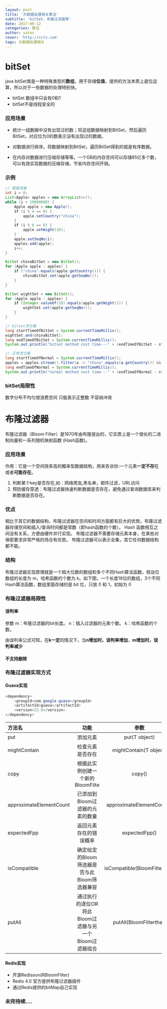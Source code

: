 ```yaml
---
layout: post
title: '大数据处理相关算法'
subtitle: 'bitSet，布隆过滤器等'
date: 2017-09-12
categories: 算法
author: yates
cover: 'http://cctv.com'
tags: 大数据处理相关
---
```


# bitSet
java bitSet类是一种特殊类型的**数组**，用于存储**位值**，提供的方法本质上是位运算，所以对于一些数据的处理特别快。
- bitSet 数组中只会有0和1
- bitSet不是线程安全的


### 应用场景
- 统计一组数据中没有出现过的数；将这组数据映射到BitSet，然后遍历BitSet，对应位为0的数表示没有出现过的数据。

- 对数据进行排序。将数据映射到BitSet，遍历BitSet得到的就是有序数据。

- 在内存对数据进行压缩存储等等。一个GB的内存空间可以存储85亿多个数，可以有效实现数据的压缩存储，节省内存空间开销。

### 示例

```java
// 数据准备
int i = 0;
List<Apple> apples = new ArrayList<>();
while (i < 10000000) {
    Apple apple = new Apple();
    if (i % 4 == 0) {
        apple.setCountry("china");
    }
    if (i % 6 == 0) {
        apple.setWight(10);
    }
    apple.setSeqNo(i);
    apples.add(apple);
    i++;
}

BitSet chinaBitSet = new BitSet();
for (Apple apple : apples) {
    if ("china".equals(apple.getCountry())) {
        chinaBitSet.set(apple.getSeqNo());
    }
}

BitSet wightSet = new BitSet();
for (Apple apple : apples) {
    if (Integer.valueOf(10).equals(apple.getWight())) {
        wightSet.set(apple.getSeqNo());
    }
}

// bitset求交集
long startTimeOfBitSet = System.currentTimeMillis();
wightSet.and(chinaBitSet);
long endTimeOfBitSet = System.currentTimeMillis();
System.out.println("bitset method cost time---" + (endTimeOfBitSet - startTimeOfBitSet));

// 正常求交集
long startTimeOfNormal = System.currentTimeMillis();
apples = apples.stream().filter(a -> "china".equals(a.getCountry()) && Integer.valueOf(10).equals(a.getWight())).collect(Collectors.toList());
long endTimeOfNormal = System.currentTimeMillis();
System.out.println("normal method cost time---" + (endTimeOfNormal - startTimeOfNormal));

```

### bitSet局限性
数字分布不均匀很浪费空间
只能表示正整数
不容纳冲突

# 布隆过滤器

布隆过滤器（Bloom Filter）是1970年由布隆提出的，它实质上是一个很长的二进制向量和一系列随机映射函数 (Hash函数)。


### 应用场景

作用：它是一个空间效率高的概率型数据结构，用来告诉你:一个元素**一定不存**在或者**可能存在**。

1. 判断某个key是否存在,如：网络爬虫,黑名单，邮件过滤，URL访问
2. 预防缓存穿透：布隆过滤器快速判断数据是否存在，避免通过查询数据库来判断数据是否存在。


### 优点
相比于其它的数据结构，布隆过滤器在空间和时间方面都有巨大的优势。布隆过滤器存储空间和插入/查询时间都是常数（即hash函数的个数）。
Hash 函数相互之间没有关系，方便由硬件并行实现。
布隆过滤器不需要存储元素本身，在某些对保密要求非常严格的场合有优势。
布隆过滤器可以表示全集，其它任何数据结构都不能。

   
### 结构
布隆过滤器实现原理就是一个超大位数的数组和多个不同Hash算法函数。假设位数组的长度为 m，哈希函数的个数为 k。如下图，一个长度16位的数组，3个不同Hash算法函数，数组里面存储的是 bit 位，只放 0 和 1，初始为 0



### 布隆过滤器局限性

#### 误判率

参数
m：布隆过滤器的bit长度。
n：插入过滤器的元素个数。
k：哈希函数的个数。

由误判率公式可知，在**k一定**的情况下，当**n增加时，误判率增加**，**m增加时，误判率减少**

#### 不支持删除


### 布隆过滤器实现方式

#### Guava实现

```java
<dependency>
    <groupId>com.google.guava</groupId>
    <artifactId>guava</artifactId>
    <version>23.0</version>
</dependency>
```

|方法名|功能|参数|返回值|
:---|:---:|:---:|---:|
|put|	添加元素|	put(T object)|	boolean|
|mightContain|	检查元素是否存在|	mightContain(T object)|	boolean|
|copy|	根据此实例创建一个新的BloomFilte|	copy()|	BloomFilter|
|approximateElementCount|	已添加到Bloom过滤器的元素的数量|	approximateElementCount()|	long|
|expectedFpp|	返回元素存在的错误概率|	expectedFpp()|	double|
|isCompatible|	确定给定的Bloom筛选器是否与此Bloom筛选器兼容|	isCompatible(BloomFilterthat)|	boolean|
|putAll|	通过执行的逐位OR将此Bloom过滤器与另一个Bloom过滤器组合|	putAll(BloomFilterthat)|	void|


#### Redis实现

- 开源Redisson(RBloomFilter)
- Redis 4.0 官方提供布隆过滤器插件
- 通过Redis提供的bitMap自己实现

### 未完待续....
